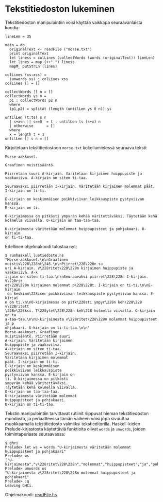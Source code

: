 # Tekstitiedoston lukeminen

Tekstitiedoston manipulointiin voisi käyttää vaikkapa seuraavanlaista koodia:

```
lineLen = 35

main = do
  originalText <- readFile ("morse.txt")
  print originalText
  let liness = colLines (collectWords (words (originalText)) lineLen)
  let lines = map (++" ") liness
  mapM_ putStrLn (lines)

colLines (xs:xss) =
  (unwords xs) : colLines xss
colLines [] = []

collectWords [] n = []
collectWords ys n =
  p1 : collectWords p2 n
  where
  (p1,p2) = splitAt (length (untilLen ys 0 n)) ys

untilLen (t:ts) s n 
  | s+x<n || s==0  = t : untilLen ts (s+x) n
  | otherwise      = []
  where
  x = length t + 1
untilLen [] s n = []
```

Kirjoitetaan tekstitiedostoon `morse.txt` kokeilumielessä seuraava teksti:

```
Morse-aakkoset.

Graafinen muistisääntö.

Piirretään suuri A-kirjain. Väritetään kirjaimen huippupiste ja 
vaakaviiva. A-kirjain on siten ti-taa.

Seuraavaksi piirretään I-kirjain. Väritetään kirjaimen molemmat päät. 
I-kirjain on ti-ti.

E-kirjain on keskimmäisen poikkiviivan leikkauspiste pystyviivan kanssa. 
E-kirjain on ti.

O-kirjaimessa on pitkästi ympyrän kehää väritettäväksi. Täytetään kehä 
kolmella viivalla. O-kirjain on taa-taa-taa.

U-kirjaimesta väritetään molemmat huippupisteet ja pohjakaari. U-kirjain 
on ti-ti-taa.
```

Edellinen ohjelmakoodi tulostaa nyt:

```
$ runhaskell luetiedosto.hs 
"Morse-aakkoset.\n\nGraafinen muistis\228\228nt\246.\n\nPiirret\228\228n su
uri A-kirjain. V\228ritet\228\228n kirjaimen huippupiste ja vaakaviiva. A-k
irjain on siten ti-taa.\n\nSeuraavaksi piirret\228\228n I-kirjain. V\228rit
et\228\228n kirjaimen molemmat p\228\228t. I-kirjain on ti-ti.\n\nE-kirjain
 on keskimm\228isen poikkiviivan leikkauspiste pystyviivan kanssa. E-kirjai
n on ti.\n\nO-kirjaimessa on pitk\228sti ympyr\228n keh\228\228 v\228ritett
\228v\228ksi. T\228ytet\228\228n keh\228 kolmella viivalla. O-kirjain on ta
a-taa-taa.\n\nU-kirjaimesta v\228ritet\228\228n molemmat huippupisteet ja p
ohjakaari. U-kirjain on ti-ti-taa.\n\n"
Morse-aakkoset. Graafinen 
muistisääntö. Piirretään suuri 
A-kirjain. Väritetään kirjaimen 
huippupiste ja vaakaviiva. 
A-kirjain on siten ti-taa. 
Seuraavaksi piirretään I-kirjain. 
Väritetään kirjaimen molemmat 
päät. I-kirjain on ti-ti. 
E-kirjain on keskimmäisen 
poikkiviivan leikkauspiste 
pystyviivan kanssa. E-kirjain on 
ti. O-kirjaimessa on pitkästi 
ympyrän kehää väritettäväksi. 
Täytetään kehä kolmella viivalla. 
O-kirjain on taa-taa-taa. 
U-kirjaimesta väritetään molemmat 
huippupisteet ja pohjakaari. 
U-kirjain on ti-ti-taa. 
```

Tekstin manipulointiin tarvittavat rutiinit riippuvat hieman tekstitiedoston muodosta, ja periaatteessa tämän vaiheen voisi jopa sivuuttaa muokkaamalla tekstitiedosto valmiiksi tekstieditorilla. Haskell-kielen Prelude-kirjastosta käytettäviä funktioita olivat `words` ja `unwords`, joiden toimintaperiaate seuraavassa:

```
$ ghci
Prelude> let ws = words "U-kirjaimesta väritetään molemmat huippupisteet ja pohjakaari"
Prelude> ws
["U-kirjaimesta","v\228ritet\228\228n","molemmat","huippupisteet","ja","pohjakaari"]
Prelude> unwords ws
"U-kirjaimesta v\228ritet\228\228n molemmat huippupisteet ja pohjakaari"
Prelude> :q
Leaving GHCi.
```

Ohjelmakoodi: [readFile.hs](https://github.com/jsavatgy/hatupist/blob/master/MakingOf/readFile.hs)

